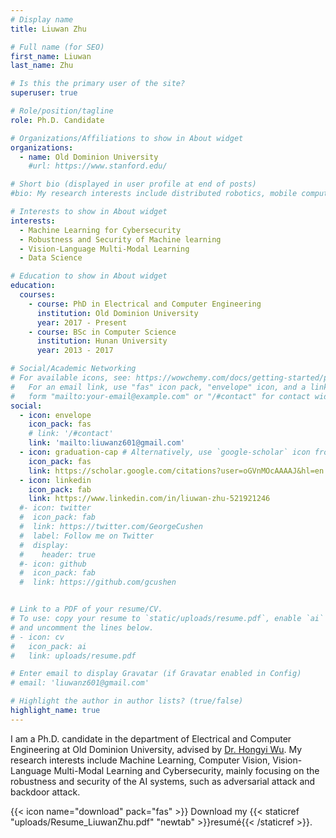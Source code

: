 ```yaml
---
# Display name
title: Liuwan Zhu

# Full name (for SEO)
first_name: Liuwan
last_name: Zhu

# Is this the primary user of the site?
superuser: true

# Role/position/tagline
role: Ph.D. Candidate

# Organizations/Affiliations to show in About widget
organizations:
  - name: Old Dominion University
    #url: https://www.stanford.edu/

# Short bio (displayed in user profile at end of posts)
#bio: My research interests include distributed robotics, mobile computing and programmable matter.

# Interests to show in About widget
interests:
  - Machine Learning for Cybersecurity
  - Robustness and Security of Machine learning
  - Vision-Language Multi-Modal Learning
  - Data Science

# Education to show in About widget
education:
  courses:
    - course: PhD in Electrical and Computer Engineering
      institution: Old Dominion University
      year: 2017 - Present
    - course: BSc in Computer Science
      institution: Hunan University
      year: 2013 - 2017

# Social/Academic Networking
# For available icons, see: https://wowchemy.com/docs/getting-started/page-builder/#icons
#   For an email link, use "fas" icon pack, "envelope" icon, and a link in the
#   form "mailto:your-email@example.com" or "/#contact" for contact widget.
social:
  - icon: envelope
    icon_pack: fas
    # link: '/#contact'
    link: 'mailto:liuwanz601@gmail.com'
  - icon: graduation-cap # Alternatively, use `google-scholar` icon from `ai` icon pack
    icon_pack: fas
    link: https://scholar.google.com/citations?user=oGVnMOcAAAAJ&hl=en
  - icon: linkedin
    icon_pack: fab
    link: https://www.linkedin.com/in/liuwan-zhu-521921246
  #- icon: twitter
  #  icon_pack: fab
  #  link: https://twitter.com/GeorgeCushen
  #  label: Follow me on Twitter
  #  display:
  #    header: true
  #- icon: github
  #  icon_pack: fab
  #  link: https://github.com/gcushen


# Link to a PDF of your resume/CV.
# To use: copy your resume to `static/uploads/resume.pdf`, enable `ai` icons in `params.yaml`,
# and uncomment the lines below.
# - icon: cv
#   icon_pack: ai
#   link: uploads/resume.pdf

# Enter email to display Gravatar (if Gravatar enabled in Config)
# email: 'liuwanz601@gmail.com'

# Highlight the author in author lists? (true/false)
highlight_name: true
---
```


I am a Ph.D. candidate in the department of Electrical and Computer Engineering at Old Dominion University, advised by [Dr. Hongyi Wu](http://www.u.arizona.edu/~mhwu/). My research interests include Machine Learning, Computer Vision, Vision-Language Multi-Modal Learning and Cybersecurity, mainly focusing on the robustness and security of the AI systems, such as adversarial attack and backdoor attack.


{{< icon name="download" pack="fas" >}} Download my {{< staticref "uploads/Resume_LiuwanZhu.pdf" "newtab" >}}resumé{{< /staticref >}}.
